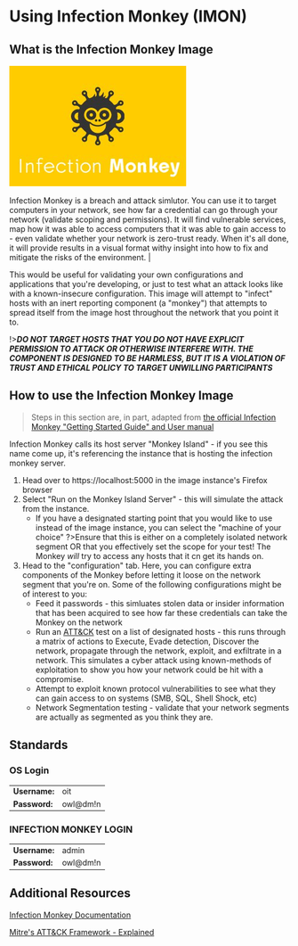 # Using Infection Monkey (IMON)

## What is the Infection Monkey Image
![](../img/infectionmonkey-logo.jpg ':no-zoom') 

Infection Monkey is a breach and attack simlutor. You can use it to target computers in your network, see how far a credential can go through your network (validate scoping and permissions). It will find vulnerable services, map how it was able to access computers that it was able to gain access to - even validate whether your network is zero-trust ready. When it's all done, it will provide results in a visual format withy insight into how to fix and mitigate the risks of the environment. |

This would be useful for validating your own configurations and applications that you're developing, or just to test what an attack looks like with a known-insecure configuration. This image will attempt to "infect" hosts with an inert reporting component (a "monkey") that attempts to spread itself from the image host throughout the network that you point it to. 

!>***DO NOT TARGET HOSTS THAT YOU DO NOT HAVE EXPLICIT PERMISSION TO ATTACK OR OTHERWISE INTERFERE WITH. THE COMPONENT IS DESIGNED TO BE HARMLESS, BUT IT IS A VIOLATION OF TRUST AND ETHICAL POLICY TO TARGET UNWILLING PARTICIPANTS***


## How to use the Infection Monkey Image
>Steps in this section are, in part, adapted from [the official Infection Monkey "Getting Started Guide" and User manual](https://www.guardicore.com/infectionmonkey/docs/usage/getting-started/)

Infection Monkey calls its host server "Monkey Island" - if you see this name come up, it's referencing the instance that is hosting the infection monkey server. 

1. Head over to https://localhost:5000 in the image instance's Firefox browser
2. Select "Run on the Monkey Island Server" - this will simulate the attack from the instance. 
    * If you have a designated starting point that you would like to use instead of the image instance, you can select the "machine of your choice" 
?>Ensure that this is either on a completely isolated network segment OR that you effectively set the scope for your test! The Monkey *will* try to access any hosts that it cn get its hands on. 
3. Head to the "configuration" tab. Here, you can configure extra components of the Monkey before letting it loose on the network segment that you're on. Some of the following configurations might be of interest to you:
    * Feed it passwords - this simluates stolen data or insider information that has been acquired to see how far these credentials can take the Monkey on the network
    * Run an [ATT&CK](https://attack.mitre.org/resources/getting-started/) test on a list of designated hosts - this runs through a matrix of actions to Execute, Evade detection, Discover the network, propagate through the network, exploit, and exfiltrate in a network. This simulates a cyber attack using known-methods of exploitation to show you how your network could be hit with a compromise.
    * Attempt to exploit known protocol vulnerabilities to see what they can gain access to on systems (SMB, SQL, Shell Shock, etc)
    * Network Segmentation testing  - validate that your network segments are actually as segmented as you think they are. 

## Standards
### OS Login 
|               |          |
|---------------|----------|
| **Username:** | oit      |
| **Password:** | owl@dm!n |  
### INFECTION MONKEY LOGIN
|               |          |
|---------------|----------|
| **Username:** | admin    |
| **Password:** | owl@dm!n |  

## Additional Resources
[Infection Monkey Documentation](https://www.guardicore.com/infectionmonkey/docs/)

[Mitre's ATT&CK Framework - Explained](https://youtu.be/Yxv1suJYMI8)